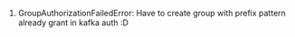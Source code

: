 1. GroupAuthorizationFailedError:
Have to create group with prefix pattern already grant in kafka auth :D
